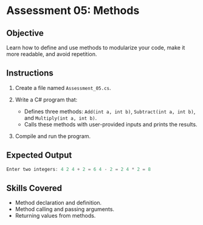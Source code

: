 # Assessment 05: Methods

## Objective

Learn how to define and use methods to modularize your code, make it more readable, and avoid repetition.

## Instructions

1. Create a file named `Assessment_05.cs`.
2. Write a C# program that:
   - Defines three methods: `Add(int a, int b)`, `Subtract(int a, int b)`, and `Multiply(int a, int b)`.
   - Calls these methods with user-provided inputs and prints the results.

3. Compile and run the program.

## Expected Output

```c#
Enter two integers: 4 2 4 + 2 = 6 4 - 2 = 2 4 * 2 = 8
```

## Skills Covered

- Method declaration and definition.
- Method calling and passing arguments.
- Returning values from methods.

